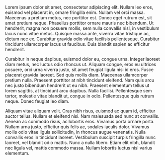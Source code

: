 Lorem ipsum dolor sit amet, consectetur adipiscing elit. Nullam leo eros, euismod vel placerat in, ornare fringilla enim. Nullam vel orci massa. Maecenas a pretium metus, nec porttitor est. Donec eget rutrum est, sit amet pretium neque. Phasellus porttitor ornare mauris nec bibendum. Ut hendrerit, magna non posuere mollis, sem nulla convallis nisl, in vestibulum lacus nunc vitae metus. Quisque massa ante, viverra vitae tristique ac, dictum nec ex. Curabitur gravida odio vitae facilisis pellentesque. Curabitur tincidunt ullamcorper lacus ut faucibus. Duis blandit sapien ac efficitur hendrerit.

Curabitur in neque dapibus, euismod dolor eu, congue urna. Integer laoreet diam metus, nec luctus odio rhoncus ut. Aliquam congue, eros eu ultrices posuere, orci urna viverra justo, sit amet feugiat ligula nisi id eros. Fusce placerat gravida laoreet. Sed quis mollis diam. Maecenas ullamcorper pretium nulla. Praesent porttitor at nibh tincidunt eleifend. Nam quis arcu nec justo bibendum hendrerit ut eu nibh. Praesent elementum tellus ut lorem sagittis, at tincidunt arcu dapibus. Nulla facilisi. Pellentesque sem tortor, molestie vitae blandit ut, congue in odio. Pellentesque quis rutrum neque. Donec feugiat leo diam.

Aliquam vitae aliquam velit. Cras nibh risus, euismod ac quam id, efficitur auctor tellus. Nullam et eleifend nisi. Nam malesuada sed nunc at convallis. Aenean ac commodo risus, ac lobortis eros. Vivamus porta ornare porta. Nullam urna justo, efficitur quis felis ac, sodales iaculis dolor. Vivamus mollis odio vitae ligula sollicitudin, in rhoncus augue venenatis. Nulla convallis eros in tincidunt laoreet. Vestibulum suscipit turpis fringilla nunc laoreet, vel blandit odio mattis. Nunc a nulla libero. Etiam elit nibh, blandit nec ligula vel, mattis commodo massa. Nullam lobortis luctus nisl varius elementum.
